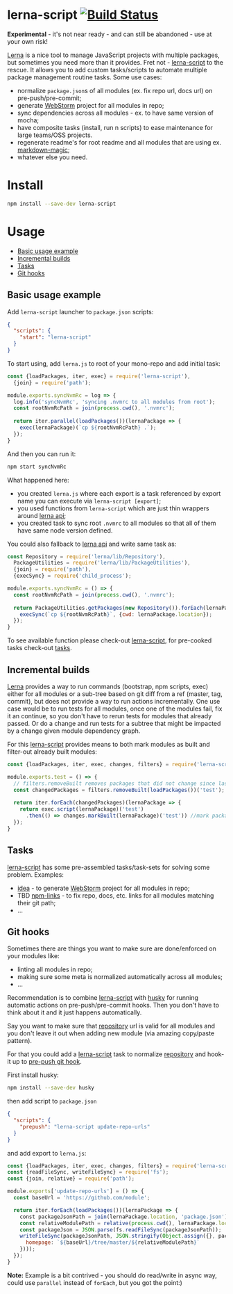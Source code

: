 # lerna-script [![Build Status](https://img.shields.io/travis/wix/lerna-script/master.svg?label=build%20status)](https://travis-ci.org/wix/lerna-script)

**Experimental** - it's not near ready - and can still be abandoned - use at your own risk!

[Lerna](https://lernajs.io/) is a nice tool to manage JavaScript projects with multiple packages, but sometimes you need 
more than it provides. Fret not - [lerna-script](https://www.npmjs.com/package/lerna-script) to the rescue. It allows 
you to add custom tasks/scripts to automate multiple package management routine tasks. Some use cases:
 - normalize `package.json`s of all modules (ex. fix repo url, docs url) on pre-push/pre-commit;
 - generate [WebStorm](https://www.jetbrains.com/webstorm/) project for all modules in repo;
 - sync dependencies across all modules - ex. to have same version of mocha;
 - have composite tasks (install, run n scripts) to ease maintenance for large teams/OSS projects.
 - regenerate readme's for root readme and all modules that are using ex. [markdown-magic](https://github.com/DavidWells/markdown-magic);
 - whatever else you need.
 
 # Install 
 
 ```bash
npm install --save-dev lerna-script
```

# Usage

  - [Basic usage example](#basic-usage-example)
  - [Incremental builds](#incremental-builds)
  - [Tasks](#tasks)
  - [Git hooks](#git-hooks)

## Basic usage example

Add `lerna-script` launcher to `package.json` scripts:

```json
{
  "scripts": {
    "start": "lerna-script"
  }
}
```

To start using, add `lerna.js` to root of your mono-repo and add initial task:

```js
const {loadPackages, iter, exec} = require('lerna-script'),
  {join} = require('path');

module.exports.syncNvmRc = log => {
  log.info('syncNvmRc', 'syncing .nvmrc to all modules from root');
  const rootNvmRcPath = join(process.cwd(), '.nvmrc'); 
  
  return iter.parallel(loadPackages())(lernaPackage => {
    exec(lernaPackage)(`cp ${rootNvmRcPath} .`);
  });
}
```

And then you can run it:

```bash
npm start syncNvmRc
```

What happened here:
 - you created `lerna.js` where each export is a task referenced by export name you can execute via `lerna-script [export]`;
 - you used functions from `lerna-script` which are just thin wrappers around [lerna api](https://github.com/lerna/lerna/tree/master/src);
 - you created task to sync root `.nvmrc` to all modules so that all of them have same node version defined.

You could also fallback to [lerna api](https://github.com/lerna/lerna/tree/master/src) and write same task as:

```js
const Repository = require('lerna/lib/Repository'),
  PackageUtilities = require('lerna/lib/PackageUtilities'),
  {join} = require('path'),
  {execSync} = require('child_process');

module.exports.syncNvmRc = () => {
  const rootNvmRcPath = join(process.cwd(), '.nvmrc');
  
  return PackageUtilities.getPackages(new Repository()).forEach(lernaPackage => {
    execSync(`cp ${rootNvmRcPath}`, {cwd: lernaPackage.location});
  });
}
```

To see available function please check-out [lerna-script](./lerna-script), for pre-cooked tasks check-out [tasks](./tasks).

## Incremental builds

[Lerna](https://lernajs.io/) provides a way to run commands (bootstrap, npm scripts, exec) either for all modules or a sub-tree based on git 
diff from a ref (master, tag, commit), but does not provide a way to run actions incrementally. One use case would be to
run tests for all modules, once one of the modules fail, fix it an continue, so you don't have to rerun tests for modules
that already passed. Or do a change and run tests for a subtree that might be impacted by a change given module dependency
graph.

For this [lerna-script](./lerna-script) provides means to both mark modules as built and filter-out already built modules:

```js
const {loadPackages, iter, exec, changes, filters} = require('lerna-script');

module.exports.test = () => {
  // filters.removeBuilt removes packages that did not change since last run
  const changedPackages = filters.removeBuilt(loadPackages())('test');
  
  return iter.forEach(changedPackages)(lernaPackage => { 
    return exec.script(lernaPackage)('test')
      .then(() => changes.markBuilt(lernaPackage)('test')) //mark package as built once `npm test` script passes.
  });
}
```

## Tasks

[lerna-script](.) has some pre-assembled tasks/task-sets for solving some problem. Examples:
 - [idea](./tasks/idea) - to generate [WebStorm](https://www.jetbrains.com/webstorm/) project for all modules in repo;
 - TBD [npm-links](./tasks/npm-links) - to fix repo, docs, etc. links for all modules matching their git path;
 - ...

## Git hooks

Sometimes there are things you want to make sure are done/enforced on your modules like:
 - linting all modules in repo;
 - making sure some meta is normalized automatically across all modules;
 - ...

Recommendation is to combine [lerna-script](https://www.npmjs.com/package/lerna-script) with [husky](https://www.npmjs.com/package/husky) for running automatic actions on pre-push/pre-commit hooks. Then you don't have to think about it and it just happens automatically.

Say you want to make sure that [repository](https://docs.npmjs.com/files/package.json#repository) url is valid for all modules and you don't leave it out when adding new module (via amazing copy/paste pattern).

For that you could add a [lerna-script](https://www.npmjs.com/package/lerna-script) task to normalize [repository](https://docs.npmjs.com/files/package.json#repository) and hook-it up to [pre-push git hook](https://git-scm.com/book/gr/v2/Customizing-Git-Git-Hooks).

First install husky:

```bash
npm install --save-dev husky
```

then add script to `package.json`

```json
{
  "scripts": {
    "prepush": "lerna-script update-repo-urls"
  }
}
```

and add export to `lerna.js`:

```js
const {loadPackages, iter, exec, changes, filters} = require('lerna-script');
const {readFileSync, writeFileSync} = require('fs');
const {join, relative} = require('path');

module.exports['update-repo-urls'] = () => {
  const baseUrl = 'https://github.com/module';

  return iter.forEach(loadPackages())(lernaPackage => {
    const packageJsonPath = join(lernaPackage.location, 'package.json');
    const relativeModulePath = relative(process.cwd(), lernaPackage.location);
    const packageJson = JSON.parse(fs.readFileSync(packageJsonPath));
    writeFileSync(packageJsonPath, JSON.stringify(Object.assign({}, packageJson, {
      homepage: `${baseUrl}/tree/master/${relativeModulePath}`
    })));
  });
}
```

**Note:** Example is a bit contrived - you should do read/write in async way, could use `parallel` instead of `forEach`, but you got the point:)
